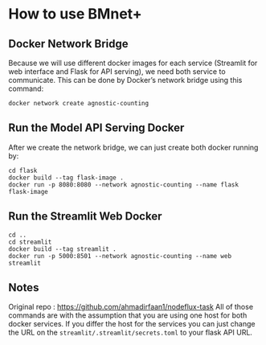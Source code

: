 # How to use BMnet+

## Docker Network Bridge

Because we will use different docker images for each service (Streamlit for web interface and Flask for API serving), we need both service to communicate. This can be done by Docker’s network bridge using this command: 

```
docker network create agnostic-counting
```

## Run the Model API Serving Docker

After we create the network bridge, we can just create both docker running by: 
```
cd flask
docker build --tag flask-image .
docker run -p 8080:8080 --network agnostic-counting --name flask flask-image
```
## Run the Streamlit Web Docker

```
cd ..
cd streamlit
docker build --tag streamlit .
docker run -p 5000:8501 --network agnostic-counting --name web streamlit
```

## Notes
Original repo : https://github.com/ahmadirfaan1/nodeflux-task
All of those commands are with the assumption that you are using one host for both docker services. If you differ the host for the services you can just change the URL on the ``streamlit/.streamlit/secrets.toml`` to your flask API URL.
